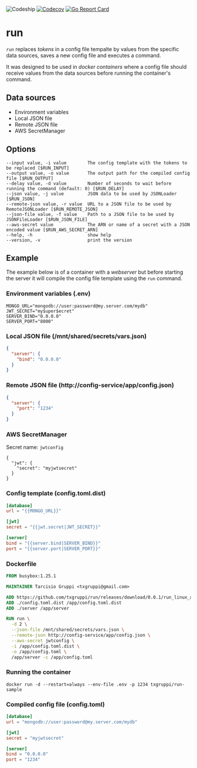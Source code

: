![Codeship](https://img.shields.io/codeship/cb3a7670-f7ee-0136-66a3-16fab027ee75.svg?style=flat-square)
[![Codecov](https://img.shields.io/codecov/c/github/txgruppi/run.svg?style=flat-square)](https://codecov.io/github/txgruppi/run)
[![Go Report Card](https://img.shields.io/badge/go_report-A+-brightgreen.svg?style=flat-square)](https://goreportcard.com/report/github.com/txgruppi/run)

# run

`run` replaces _tokens_ in a config file tempalte by values from the specific data sources, saves a new config file and executes a command.

It was designed to be used in _docker containers_ where a config file should receive values from the data sources before running the container's command.

## Data sources

- Environment variables
- Local JSON file
- Remote JSON file
- AWS SecretManager

## Options

```
--input value, -i value        The config template with the tokens to be replaced [$RUN_INPUT]
--output value, -o value       The output path for the compiled config file [$RUN_OUTPUT]
--delay value, -d value        Number of seconds to wait before running the command (default: 0) [$RUN_DELAY]
--json value, -j value         JSON data to be used by JSONLoader [$RUN_JSON]
--remote-json value, -r value  URL to a JSON file to be used by RemoteJSONLoader [$RUN_REMOTE_JSON]
--json-file value, -f value    Path to a JSON file to be used by JSONFileLoader [$RUN_JSON_FILE]
--aws-secret value             The ARN or name of a secret with a JSON encoded value [$RUN_AWS_SECRET_ARN]
--help, -h                     show help
--version, -v                  print the version
```

## Example

The example below is of a container with a _webserver_ but before starting the server it will compile the config file template using the `run` command.

### Environment variables (.env)

```shell
MONGO_URL="mongodb://user:password@my.server.com/mydb"
JWT_SECRET="my$uper$ecret"
SERVER_BIND="0.0.0.0"
SERVER_PORT="8000"
```

### Local JSON file (/mnt/shared/secrets/vars.json)

```json
{
  "server": {
    "bind": "0.0.0.0"
  }
}
```

### Remote JSON file (http://config-service/app/config.json)

```json
{
  "server": {
    "port": "1234"
  }
}
```

### AWS SecretManager

Secret name: `jwtconfig`

```
{
  "jwt": {
    "secret": "myjwtsecret"
  }
}
```

### Config template (config.toml.dist)

```toml
[database]
url = "{{MONGO_URL}}"

[jwt]
secret = "{{jwt.secret|JWT_SECRET}}"

[server]
bind = "{{server.bind|SERVER_BIND}}"
port = "{{server.port|SERVER_PORT}}"
```

### Dockerfile

```dockerfile
FROM busybox:1.25.1

MAINTAINER Tarcisio Gruppi <txgruppi@gmail.com>

ADD https://github.com/txgruppi/run/releases/download/0.0.1/run_linux_amd64 /app/run
ADD ./config.toml.dist /app/config.toml.dist
ADD ./server /app/server

RUN run \
  -d 2 \
  --json-file /mnt/shared/secrets/vars.json \
  --remote-json http://config-service/app/config.json \
  --aws-secret jwtconfig \
  -i /app/config.toml.dist \
  -o /app/config.toml \
  /app/server -c /app/config.toml
```

### Running the container

```shell
docker run -d --restart=always --env-file .env -p 1234 txgruppi/run-sample
```

### Compiled config file (config.toml)

```toml
[database]
url = "mongodb://user:password@my.server.com/mydb"

[jwt]
secret = "myjwtsecret"

[server]
bind = "0.0.0.0"
port = "1234"
```
